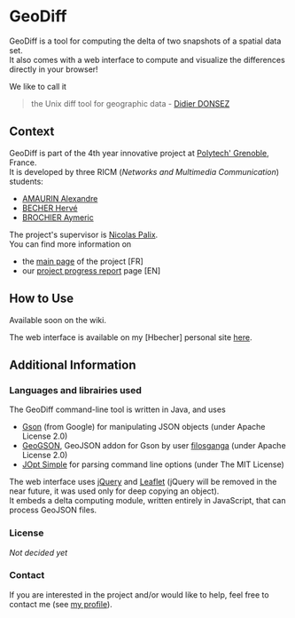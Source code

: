 # GeoDiff
GeoDiff is a tool for computing the delta of two snapshots of a spatial data set.  
It also comes with a web interface to compute and visualize the differences directly in your browser!

We like to call it
> the Unix diff tool for geographic data - [Didier DONSEZ](https://github.com/donsez)

## Context
GeoDiff is part of the 4th year innovative project at [Polytech' Grenoble](http://www.polytech-grenoble.fr/), France.  
It is developed by three RICM (*Networks and Multimedia Communication*) students:
* [AMAURIN Alexandre](https://github.com/amaurina)
* [BECHER Hervé](https://github.com/Hbecher)
* [BROCHIER Aymeric](https://github.com/wyr07)

The project's supervisor is [Nicolas Palix](http://lig-membres.imag.fr/palix/).  
You can find more information on
* the [main page](http://air.imag.fr/index.php/GeoDiff) of the project [FR]
* our [project progress report](http://air.imag.fr/index.php/Projets-2016-2017-GeoDiff) page [EN]

## How to Use
Available soon on the wiki.

The web interface is available on my [Hbecher] personal site [here](https://alsace-gaming.fr/~hbecher/geodiff/).

## Additional Information

### Languages and librairies used
The GeoDiff command-line tool is written in Java, and uses
* [Gson](https://github.com/google/gson) (from Google) for manipulating JSON objects (under Apache License 2.0)
* [GeoGSON](https://github.com/filosganga/geogson), GeoJSON addon for Gson by user [filosganga](https://github.com/filosganga) (under Apache License 2.0)
* [JOpt Simple](https://pholser.github.io/jopt-simple/) for parsing command line options (under The MIT License)

The web interface uses [jQuery](https://jquery.com/) and [Leaflet](http://leafletjs.com/) (jQuery will be removed in the near future, it was used only for deep copying an object).  
It embeds a delta computing module, written entirely in JavaScript, that can process GeoJSON files.

### License
_Not decided yet_

### Contact
If you are interested in the project and/or would like to help, feel free to contact me (see [my profile](https://github.com/Hbecher)).
